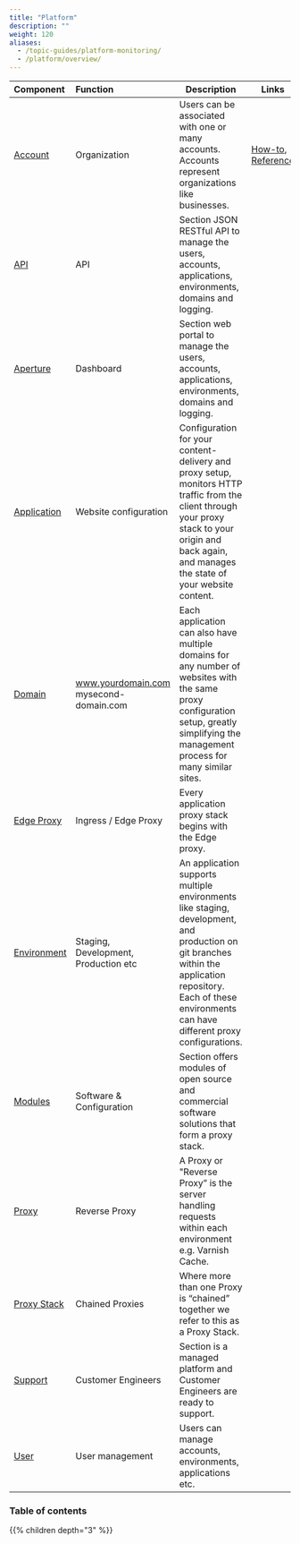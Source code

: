 ```yaml
---
title: "Platform"
description: ""
weight: 120
aliases:
  - /topic-guides/platform-monitoring/
  - /platform/overview/
---
```


| Component | Function | Description  | Links |   |
|:--|:--|---|---|---|
| [Account](/docs/platform/account/ "Account overview") | Organization | Users can be associated with one or many accounts. Accounts represent organizations like businesses. | [How-to](/docs/platform/how-tos/account/), [Reference](/docs/platform/reference/account-management/)  |   |
| [API](/docs/api/ "API overview") | API | Section JSON RESTful API to manage the users, accounts, applications, environments, domains and logging. |  |   |
| [Aperture](/docs/platform/aperture/ "Aperture overview") | Dashboard | Section web portal to manage the users, accounts, applications, environments, domains and logging. |  |   |
| [Application](/docs/platform/application/ "Application overview") | Website configuration | Configuration for your content-delivery and proxy setup, monitors HTTP traffic from the client through your proxy stack to your origin and back again, and manages the state of your website content. |   |   |
| [Domain](/docs/platform/domain/ "Domains overview") | www.yourdomain.com  mysecond-domain.com | Each application can also have multiple domains for any number of websites with the same proxy configuration setup, greatly simplifying the management process for many similar sites. |   |   |
| [Edge Proxy](/docs/platform/edge/ "Edge Proxy overview") | Ingress / Edge Proxy | Every application proxy stack begins with the Edge proxy. |   |   |
| [Environment](/docs/platform/environment/ "Environment overview") | Staging, Development, Production etc  | An application supports multiple environments like staging, development, and production on git branches within the application repository. Each of these environments can have different proxy configurations. |   |   |
| [Modules](/docs/modules/ "Modules overview") | Software & Configuration | Section offers modules of open source and commercial software solutions that form a proxy stack. |   |   |
| [Proxy](/docs/platform/proxy/ "Reverse Proxy overview") | Reverse Proxy | A Proxy or "Reverse Proxy” is the server handling requests within each environment e.g. Varnish Cache. |   |   |
| [Proxy Stack](/docs/platform/proxy-stack/ "Proxy Stack overview") | Chained Proxies | Where more than one Proxy is “chained” together we refer to this as a Proxy Stack. |   |   |
| [Support](/docs/platform/support/ "Support overview") | Customer Engineers | Section is a managed platform and Customer Engineers are ready to support. |   |   |
| [User](/docs/platform/user/ "User overview") | User management | Users can manage accounts, environments, applications etc. |  |   |

### Table of contents

{{% children depth="3" %}}
